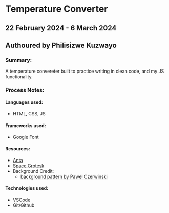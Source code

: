 # Temperature Converter
## 22 February 2024 - 6 March 2024
## Authoured by Philisizwe Kuzwayo
### Summary:
A temperature convereter built to practice writing in clean code, and my JS functionality.

### Process Notes:
#### Languages used:
- HTML, CSS, JS
#### Frameworks used:
- Google Font
#### Resources:
- [Anta](https://fonts.google.com/specimen/Anta?stroke=Sans+Serif)
- [Space Grotesk](https://fonts.google.com/specimen/Space+Grotesk?stroke=Sans+Serif)
- Background Credit:
    - [background pattern by Pawel Czerwinski](https://unsplash.com/photos/background-pattern-0erga2weEwI)
#### Technologies used:
- VSCode
- Git/Github